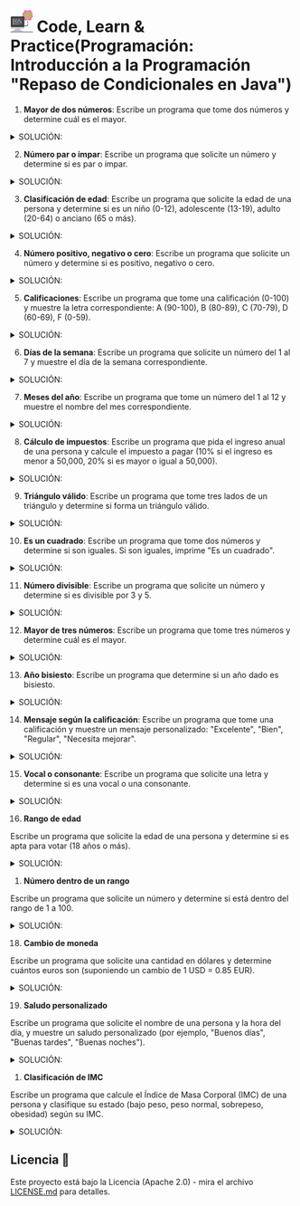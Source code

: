 # <img src=../../../../../images/computer.png width="40"> Code, Learn & Practice(Programación: Introducción a la Programación "Repaso de Condicionales en Java")

1. **Mayor de dos números**: 
   Escribe un programa que tome dos números y determine cuál es el mayor.

<details>
  <summary>SOLUCIÓN:</summary>

```java
import java.util.Scanner;

public class MayorDeDosNumeros {
    public static void main(String[] args) {
        Scanner scanner = new Scanner(System.in);
        System.out.print("Ingrese el primer número: ");
        int numero1 = scanner.nextInt();
        System.out.print("Ingrese el segundo número: ");
        int numero2 = scanner.nextInt();

        if (numero1 > numero2) {
            System.out.println("El mayor es: " + numero1);
        } else if (numero2 > numero1) {
            System.out.println("El mayor es: " + numero2);
        } else {
            System.out.println("Ambos números son iguales.");
        }
    }
}
```

</details>

2. **Número par o impar**: 
   Escribe un programa que solicite un número y determine si es par o impar.


<details>
  <summary>SOLUCIÓN:</summary>

```java
public class ParOImpar {
    public static void main(String[] args) {
        Scanner scanner = new Scanner(System.in);
        System.out.print("Ingrese un número: ");
        int numero = scanner.nextInt();
        
        if (numero % 2 == 0) {
            System.out.println(numero + " es un número par.");
        } else {
            System.out.println(numero + " es un número impar.");
        }
    }
}
```

</details>

3. **Clasificación de edad**: 
   Escribe un programa que solicite la edad de una persona y determine si es un niño (0-12), adolescente (13-19), adulto (20-64) o anciano (65 o más).

<details>
  <summary>SOLUCIÓN:</summary>

```java
public class ClasificacionEdad {
    public static void main(String[] args) {
        Scanner scanner = new Scanner(System.in);
        System.out.print("Ingrese su edad: ");
        int edad = scanner.nextInt();
        
        if (edad >= 0 && edad <= 12) {
            System.out.println("Eres un niño.");
        } else if (edad >= 13 && edad <= 19) {
            System.out.println("Eres un adolescente.");
        } else if (edad >= 20 && edad <= 64) {
            System.out.println("Eres un adulto.");
        } else {
            System.out.println("Eres un anciano.");
        }
    }
}
```

</details>

4. **Número positivo, negativo o cero**: 
   Escribe un programa que solicite un número y determine si es positivo, negativo o cero.

<details>
  <summary>SOLUCIÓN:</summary>

```java
public class PositivoNegativoCero {
    public static void main(String[] args) {
        Scanner scanner = new Scanner(System.in);
        System.out.print("Ingrese un número: ");
        int numero = scanner.nextInt();
        
        if (numero > 0) {
            System.out.println(numero + " es positivo.");
        } else if (numero < 0) {
            System.out.println(numero + " es negativo.");
        } else {
            System.out.println("El número es cero.");
        }
    }
}
```

</details>

5. **Calificaciones**: 
   Escribe un programa que tome una calificación (0-100) y muestre la letra correspondiente: A (90-100), B (80-89), C (70-79), D (60-69), F (0-59).

<details>
  <summary>SOLUCIÓN:</summary>

```java
public class Calificaciones {
    public static void main(String[] args) {
        Scanner scanner = new Scanner(System.in);
        System.out.print("Ingrese su calificación (0-100): ");
        int calificacion = scanner.nextInt();
        
        if (calificacion >= 90 && calificacion <= 100) {
            System.out.println("Tu letra es: A");
        } else if (calificacion >= 80) {
            System.out.println("Tu letra es: B");
        } else if (calificacion >= 70) {
            System.out.println("Tu letra es: C");
        } else if (calificacion >= 60) {
            System.out.println("Tu letra es: D");
        } else {
            System.out.println("Tu letra es: F");
        }
    }
}
```

</details>

6. **Días de la semana**: 
   Escribe un programa que solicite un número del 1 al 7 y muestre el día de la semana correspondiente.

<details>
  <summary>SOLUCIÓN:</summary>

```java
public class DiasDeLaSemana {
    public static void main(String[] args) {
        Scanner scanner = new Scanner(System.in);
        System.out.print("Ingrese un número del 1 al 7: ");
        int dia = scanner.nextInt();
        
        switch (dia) {
            case 1:
                System.out.println("Lunes");
                break;
            case 2:
                System.out.println("Martes");
                break;
            case 3:
                System.out.println("Miércoles");
                break;
            case 4:
                System.out.println("Jueves");
                break;
            case 5:
                System.out.println("Viernes");
                break;
            case 6:
                System.out.println("Sábado");
                break;
            case 7:
                System.out.println("Domingo");
                break;
            default:
                System.out.println("Número inválido.");
        }
    }
}
```

</details>

7. **Meses del año**: 
   Escribe un programa que tome un número del 1 al 12 y muestre el nombre del mes correspondiente.

<details>
  <summary>SOLUCIÓN:</summary>

```java
public class MesesDelAño {
    public static void main(String[] args) {
        Scanner scanner = new Scanner(System.in);
        System.out.print("Ingrese un número del 1 al 12: ");
        int mes = scanner.nextInt();
        
        switch (mes) {
            case 1:
                System.out.println("Enero");
                break;
            case 2:
                System.out.println("Febrero");
                break;
            case 3:
                System.out.println("Marzo");
                break;
            case 4:
                System.out.println("Abril");
                break;
            case 5:
                System.out.println("Mayo");
                break;
            case 6:
                System.out.println("Junio");
                break;
            case 7:
                System.out.println("Julio");
                break;
            case 8:
                System.out.println("Agosto");
                break;
            case 9:
                System.out.println("Septiembre");
                break;
            case 10:
                System.out.println("Octubre");
                break;
            case 11:
                System.out.println("Noviembre");
                break;
            case 12:
                System.out.println("Diciembre");
                break;
            default:
                System.out.println("Número inválido.");
        }
    }
}
```

</details>

8. **Cálculo de impuestos**: 
   Escribe un programa que pida el ingreso anual de una persona y calcule el impuesto a pagar (10% si el ingreso es menor a 50,000, 20% si es mayor o igual a 50,000).

<details>
  <summary>SOLUCIÓN:</summary>

```java
public class CalculoImpuestos {
    public static void main(String[] args) {
        Scanner scanner = new Scanner(System.in);
        System.out.print("Ingrese su ingreso anual: ");
        double ingreso = scanner.nextDouble();
        
        double impuesto;
        if (ingreso < 50000) {
            impuesto = ingreso * 0.10;
        } else {
            impuesto = ingreso * 0.20;
        }
        
        System.out.println("El impuesto a pagar es: " + impuesto);
    }
}
```

</details>

9. **Triángulo válido**: 
   Escribe un programa que tome tres lados de un triángulo y determine si forma un triángulo válido.

<details>
  <summary>SOLUCIÓN:</summary>

```java
public class TrianguloValido {
    public static void main(String[] args) {
        Scanner scanner = new Scanner(System.in);
        System.out.print("Ingrese el lado 1: ");
        int lado1 = scanner.nextInt();
        System.out.print("Ingrese el lado 2: ");
        int lado2 = scanner.nextInt();
        System.out.print("Ingrese el lado 3: ");
        int lado3 = scanner.nextInt();
        
        if (lado1 + lado2 > lado3 && lado1 + lado3 > lado2 && lado2 + lado3 > lado1) {
            System.out.println("Los lados forman un triángulo válido.");
        } else {
            System.out.println("Los lados no forman un triángulo válido.");
        }
    }
}
```

</details>

10. **Es un cuadrado**: 
    Escribe un programa que tome dos números y determine si son iguales. Si son iguales, imprime "Es un cuadrado".

<details>
  <summary>SOLUCIÓN:</summary>

```java
public class EsUnCuadrado {
    public static void main(String[] args) {
        Scanner scanner = new Scanner(System.in);
        System.out.print("Ingrese el primer número: ");
        int num1 = scanner.nextInt();
        System.out.print("Ingrese el segundo número: ");
        int num2 = scanner.nextInt();
        
        if (num1 == num2) {
            System.out.println("Es un cuadrado.");
        } else {
            System.out.println("No es un cuadrado.");
        }
    }
}
```

</details>

11. **Número divisible**: 
    Escribe un programa que solicite un número y determine si es divisible por 3 y 5.

<details>
  <summary>SOLUCIÓN:</summary>

```java
public class NumeroDivisible {
    public static void main(String[] args) {
        Scanner scanner = new Scanner(System.in);
        System.out.print("Ingrese un número: ");
        int numero = scanner.nextInt();
        
        if (numero % 3 == 0 && numero % 5 == 0) {
            System.out.println(numero + " es divisible por 3 y 5.");
        } else {
            System.out.println(numero + " no es divisible por 3 y 5.");
        }
    }
}
```

</details>

12. **Mayor de tres números**: 
    Escribe un programa que tome tres números y determine cuál es el mayor.

<details>
  <summary>SOLUCIÓN:</summary>

```java
public class MayorDeTresNumeros {
    public static void main(String[] args) {
        Scanner scanner = new Scanner(System.in);
        System.out.print("Ingrese el primer número: ");
        int num1 = scanner.nextInt();
        System.out.print("Ingrese el segundo número: ");
        int num2 = scanner.nextInt();
        System.out.print("Ingrese el tercer número: ");
        int num3 = scanner.nextInt();
        
        int mayor = num1;
        
        if (num2 > mayor) {
            mayor = num2;
        }
        if (num3 > mayor) {
            mayor = num3;
        }
        
        System.out.println("El mayor es: " + mayor);
    }
}
```

</details>

13. **Año bisiesto**: 
    Escribe un programa que determine si un año dado es bisiesto.

<details>
  <summary>SOLUCIÓN:</summary>

```java
public class AnoBisiesto {
    public static void main(String[] args) {
        Scanner scanner = new Scanner(System.in);
        System.out.print("Ingrese un año: ");
        int año = scanner.nextInt();
        
        if ((año % 4 == 0 && año % 100 != 0) || (año % 400 == 0)) {
            System.out.println(año + " es un año bisiesto.");
        } else {
            System.out.println(año + " no es un año bisiesto.");
        }
    }
```
</details>

14. **Mensaje según la calificación**: 
    Escribe un programa que tome una calificación y muestre un mensaje personalizado: "Excelente", "Bien", "Regular", "Necesita mejorar".

<details>
  <summary>SOLUCIÓN:</summary>

```java
public class MensajeCalificacion {
    public static void main(String[] args) {
        Scanner scanner = new Scanner(System.in);
        System.out.print("Ingrese su calificación: ");
        int calificacion = scanner.nextInt();
        
        if (calificacion >= 90) {
            System.out.println("Excelente");
        } else if (calificacion >= 75) {
            System.out.println("Bien");
        } else if (calificacion >= 60) {
            System.out.println("Regular");
        } else {
            System.out.println("Necesita mejorar");
        }
    }
}
```

</details>

15. **Vocal o consonante**: 
    Escribe un programa que solicite una letra y determine si es una vocal o una consonante.

<details>
  <summary>SOLUCIÓN:</summary>

```java
public class VocalOConsonante {
    public static void main(String[] args) {
        Scanner scanner = new Scanner(System.in);
        System.out.print("Ingrese una letra: ");
        char letra = scanner.next().charAt(0);
        
        if (letra == 'a' || letra == 'e' || letra == 'i' || letra == 'o' || letra == 'u' ||
            letra == 'A' || letra == 'E' || letra == 'I' || letra == 'O' || letra == 'U') {
            System.out.println(letra + " es una vocal.");
        } else {
            System.out.println(letra + " es una consonante.");
        }
    }
}
```

> **¿Cómo podemos mejorar el código?**

</details>

16. **Rango de edad**

Escribe un programa que solicite la edad de una persona y determine si es apta para votar (18 años o más).

<details>
  <summary>SOLUCIÓN:</summary>

```java
public class RangoEdad {
    public static void main(String[] args) {
        Scanner scanner = new Scanner(System.in);
        System.out.print("Ingrese su edad: ");
        int edad = scanner.nextInt();
        
        if (edad >= 18) {
            System.out.println("Eres apto para votar.");
        } else {
            System.out.println("No eres apto para votar.");
        }
    }
}
```
</details>

1.  **Número dentro de un rango**
  
Escribe un programa que solicite un número y determine si está dentro del rango de 1 a 100.

<details>
  <summary>SOLUCIÓN:</summary>

```java
public class NumeroDentroDeRango {
    public static void main(String[] args) {
        Scanner scanner = new Scanner(System.in);
        System.out.print("Ingrese un número: ");
        int numero = scanner.nextInt();
        
        if (numero >= 1 && numero <= 100) {
            System.out.println(numero + " está dentro del rango de 1 a 100.");
        } else {
            System.out.println(numero + " está fuera del rango de 1 a 100.");
        }
    }
}
```
</details>

18. **Cambio de moneda**

Escribe un programa que solicite una cantidad en dólares y determine cuántos euros son (suponiendo un cambio de 1 USD = 0.85 EUR).

<details>
  <summary>SOLUCIÓN:</summary>

```java
public class CambioDeMoneda {
    public static void main(String[] args) {
        Scanner scanner = new Scanner(System.in);
        System.out.print("Ingrese una cantidad en dólares: ");
        double dolares = scanner.nextDouble();
        
        double euros = dolares * 0.85;
        System.out.println("La cantidad en euros es: " + euros);
    }
}
```
</details>

19. **Saludo personalizado**

Escribe un programa que solicite el nombre de una persona y la hora del día, y muestre un saludo personalizado (por ejemplo, "Buenos días", "Buenas tardes", "Buenas noches").

<details>
  <summary>SOLUCIÓN:</summary>

```java
public class SaludoPersonalizado {
    public static void main(String[] args) {
        Scanner scanner = new Scanner(System.in);
        System.out.print("Ingrese su nombre: ");
        String nombre = scanner.nextLine();
        System.out.print("Ingrese la hora del día (en 24 horas): ");
        int hora = scanner.nextInt();
        
        if (hora < 12) {
            System.out.println("Buenos días, " + nombre + "!");
        } else if (hora < 18) {
            System.out.println("Buenas tardes, " + nombre + "!");
        } else {
            System.out.println("Buenas noches, " + nombre + "!");
        }
    }
}
```
</details>

1.  **Clasificación de IMC** 

Escribe un programa que calcule el Índice de Masa Corporal (IMC) de una persona y clasifique su estado (bajo peso, peso normal, sobrepeso, obesidad) según su IMC.

<details>
  <summary>SOLUCIÓN:</summary>

```java
public class ClasificacionIMC {
    public static void main(String[] args) {
        Scanner scanner = new Scanner(System.in);
        System.out.print("Ingrese su peso en kg: ");
        double peso = scanner.nextDouble();
        System.out.print("Ingrese su altura en metros: ");
        double altura = scanner.nextDouble();
        
        double imc = peso / (altura * altura);
        
        if (imc < 18.5) {
            System.out.println("Bajo peso");
        } else if (imc < 24.9) {
            System.out.println("Peso normal");
        } else if (imc < 29.9) {
            System.out.println("Sobrepeso");
        } else {
            System.out.println("Obesidad");
        }
    }
}
```

</details>

</details>

## Licencia 📄

Este proyecto está bajo la Licencia (Apache 2.0) - mira el archivo [LICENSE.md]([../../../LICENSE.md](https://github.com/jpexposito/code-learn-practice/blob/main/LICENSE)) para detalles.
